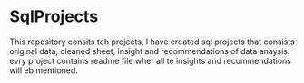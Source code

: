 # SqlProjects
This repository consits teh projects, I have created  sql projects that consists original data, cleaned sheet, insight and recommendations of data anaysis.
evry project contains readme file wher all te insights and recommendations will eb mentioned.
